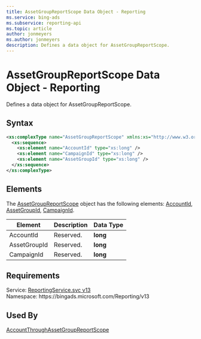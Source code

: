 ```yaml
---
title: AssetGroupReportScope Data Object - Reporting
ms.service: bing-ads
ms.subservice: reporting-api
ms.topic: article
author: jonmeyers
ms.author: jonmeyers
description: Defines a data object for AssetGroupReportScope.
---
```

# AssetGroupReportScope Data Object - Reporting
Defines a data object for AssetGroupReportScope.

## Syntax
```xml
<xs:complexType name="AssetGroupReportScope" xmlns:xs="http://www.w3.org/2001/XMLSchema">
  <xs:sequence>
    <xs:element name="AccountId" type="xs:long" />
    <xs:element name="CampaignId" type="xs:long" />
    <xs:element name="AssetGroupId" type="xs:long" />
  </xs:sequence>
</xs:complexType>
```

## <a name="elements"></a>Elements

The [AssetGroupReportScope](assetgroupreportscope.md) object has the following elements: [AccountId](#accountid), [AssetGroupId](#assetgroupid), [CampaignId](#campaignid).

|Element|Description|Data Type|
|-----------|---------------|-------------|
|<a name="accountid"></a>AccountId|Reserved.|**long**|
|<a name="assetgroupid"></a>AssetGroupId|Reserved.|**long**|
|<a name="campaignid"></a>CampaignId|Reserved.|**long**|

## Requirements
Service: [ReportingService.svc v13](https://reporting.api.bingads.microsoft.com/Api/Advertiser/Reporting/v13/ReportingService.svc)  
Namespace: https\://bingads.microsoft.com/Reporting/v13  

## Used By
[AccountThroughAssetGroupReportScope](accountthroughassetgroupreportscope.md)  
